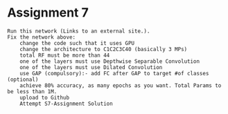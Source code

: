 # Assignment 7

    Run this network (Links to an external site.).  
    Fix the network above:
        change the code such that it uses GPU
        change the architecture to C1C2C3C40 (basically 3 MPs)
        total RF must be more than 44
        one of the layers must use Depthwise Separable Convolution
        one of the layers must use Dilated Convolution
        use GAP (compulsory):- add FC after GAP to target #of classes (optional)
        achieve 80% accuracy, as many epochs as you want. Total Params to be less than 1M. 
        upload to Github
        Attempt S7-Assignment Solution
